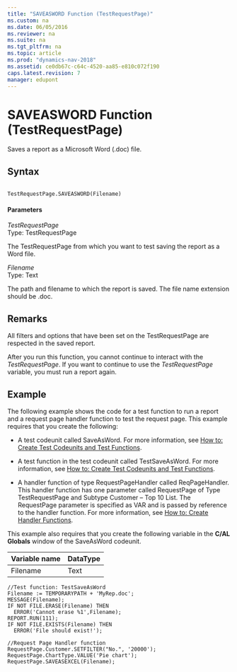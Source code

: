 ```yaml
---
title: "SAVEASWORD Function (TestRequestPage)"
ms.custom: na
ms.date: 06/05/2016
ms.reviewer: na
ms.suite: na
ms.tgt_pltfrm: na
ms.topic: article
ms.prod: "dynamics-nav-2018"
ms.assetid: ce0db67c-c64c-4520-aa85-e810c072f190
caps.latest.revision: 7
manager: edupont
---
```

# SAVEASWORD Function (TestRequestPage)
Saves a report as a Microsoft Word \(.doc\) file.  
  
## Syntax  
  
```  
  
TestRequestPage.SAVEASWORD(Filename)  
```  
  
#### Parameters  
 *TestRequestPage*  
 Type: TestRequestPage  
  
 The TestRequestPage from which you want to test saving the report as a Word file.  
  
 *Filename*  
 Type: Text  
  
 The path and filename to which the report is saved. The file name extension should be .doc.  
  
## Remarks  
 All filters and options that have been set on the TestRequestPage are respected in the saved report.  
  
 After you run this function, you cannot continue to interact with the *TestRequestPage*. If you want to continue to use the *TestRequestPage* variable, you must run a report again.  
  
## Example  
 The following example shows the code for a test function to run a report and a request page handler function to test the request page. This example requires that you create the following:  
  
-   A test codeunit called SaveAsWord. For more information, see [How to: Create Test Codeunits and Test Functions](How-to--Create-Test-Codeunits-and-Test-Functions.md).  
  
-   A test function in the test codeunit called TestSaveAsWord. For more information, see [How to: Create Test Codeunits and Test Functions](How-to--Create-Test-Codeunits-and-Test-Functions.md).  
  
-   A handler function of type RequestPageHandler called ReqPageHandler. This handler function has one parameter called RequestPage of Type TestRequestPage and Subtype Customer – Top 10 List. The RequestPage parameter is specified as VAR and is passed by reference to the handler function. For more information, see [How to: Create Handler Functions](How-to--Create-Handler-Functions.md).  
  
 This example also requires that you create the following variable in the **C/AL Globals** window of the SaveAsWord codeunit.  
  
|Variable name|DataType|  
|-------------------|--------------|  
|Filename|Text|  
  
```  
//Test function: TestSaveAsWord  
Filename := TEMPORARYPATH + 'MyRep.doc';  
MESSAGE(Filename);  
IF NOT FILE.ERASE(Filename) THEN  
  ERROR('Cannot erase %1',Filename);  
REPORT.RUN(111);  
IF NOT FILE.EXISTS(Filename) THEN  
  ERROR('File should exist!');  
  
//Request Page Handler function  
RequestPage.Customer.SETFILTER("No.", '20000');  
RequestPage.ChartType.VALUE('Pie chart');  
RequestPage.SAVEASEXCEL(Filename);  
  
```